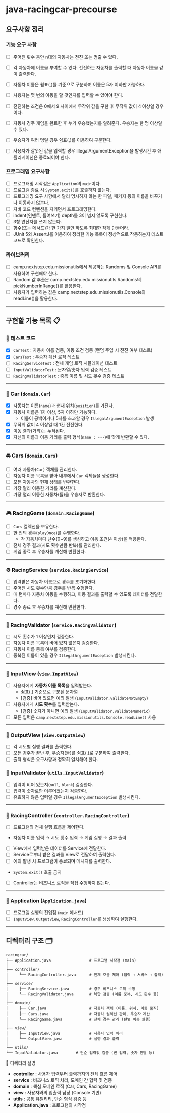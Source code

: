 # java-racingcar-precourse
## 요구사항 정리

### 기능 요구 사항

- [ ] 주어진 횟수 동안 n대의 자동차는 전진 또는 멈출 수 있다.
- [ ] 각 자동차에 이름을 부여할 수 있다. 전진하는 자동차를 출력할 때 자동차 이름을 같이 출력한다.
- [ ] 자동차 이름은 쉼표(,)를 기준으로 구분하며 이름은 5자 이하만 가능하다.
- [ ] 사용자는 몇 번의 이동을 할 것인지를 입력할 수 있어야 한다.
- [ ] 전진하는 조건은 0에서 9 사이에서 무작위 값을 구한 후 무작위 값이 4 이상일 경우이다.
- [ ] 자동차 경주 게임을 완료한 후 누가 우승했는지를 알려준다. 우승자는 한 명 이상일 수 있다.
- [ ] 우승자가 여러 명일 경우 쉼표(,)를 이용하여 구분한다.
- [ ] 사용자가 잘못된 값을 입력할 경우 IllegalArgumentException을 발생시킨 후 애플리케이션은 종료되어야 한다.


### 프로그래밍 요구사항

- [ ] 프로그래밍 시작점은 `Application`의 `main`이다.
- [ ] 프로그램 종료 시 `System.exit()`를 호출하지 않는다.
- [ ] 프로그래밍 요구 사항에서 달리 명시하지 않는 한 파일, 패키지 등의 이름을 바꾸거나 이동하지 않는다.
- [ ] 자바 코드 컨벤션을 지키면서 프로그래밍한다.
- [ ] indent(인덴트, 들여쓰기) depth를 3이 넘지 않도록 구현한다.
- [ ] 3항 연산자를 쓰지 않는다.
- [ ] 함수(또는 메서드)가 한 가지 일만 하도록 최대한 작게 만들어라.
- [ ] JUnit 5와 AssertJ를 이용하여 정리한 기능 목록이 정상적으로 작동하는지 테스트 코드로 확인한다.

### 라이브러리

- [ ] camp.nextstep.edu.missionutils에서 제공하는 Randoms 및 Console API를 사용하여 구현해야 한다.
- [ ] Random 값 추출은 camp.nextstep.edu.missionutils.Randoms의 pickNumberInRange()를 활용한다.
- [ ] 사용자가 입력하는 값은 camp.nextstep.edu.missionutils.Console의 readLine()을 활용한다.

---
## 구현할 기능 목록 📋
### 🧪 테스트 코드
- [X] `CarTest` : 자동차 이름 검증, 이동 조건 검증 (랜덤 주입 시 전진 여부 테스트)
- [X] `CarsTest` : 우승자 계산 로직 테스트
- [ ] `RacingServiceTest` : 전체 게임 로직 시뮬레이션 테스트
- [ ] `InputValidatorTest` : 문자열/숫자 입력 검증 테스트
- [ ] `RacingValidatorTest` : 중복 이름 및 시도 횟수 검증 테스트

---

### 🚗 Car (`domain.Car`)
- [X] 자동차는 이름(`name`)과 현재 위치(`position`)를 가진다.
- [X] 자동차 이름은 1자 이상, 5자 이하만 가능하다.
    - 이름이 공백이거나 5자를 초과할 경우 `IllegalArgumentException` 발생
- [X] 무작위 값이 4 이상일 때 1칸 전진한다.
- [X] 이동 결과(거리)는 누적된다.
- [X] 자신의 이름과 이동 거리를 출력 형식(`name : ---`)에 맞게 반환할 수 있다.

---

### 🚘 Cars (`domain.Cars`)
- [ ] 여러 자동차(`Car`) 객체를 관리한다.
- [ ] 자동차 이름 목록을 받아 내부에서 `Car` 객체들을 생성한다.
- [ ] 모든 자동차의 현재 상태를 반환한다.
- [ ] 가장 멀리 이동한 거리를 계산한다.
- [ ] 가장 멀리 이동한 자동차(들)을 우승자로 반환한다.

---

### 🎮 RacingGame (`domain.RacingGame`)
- [ ] `Cars` 컬렉션을 보유한다.
- [ ] 한 번의 경주(`playOnce`)를 수행한다.
    - 각 자동차마다 난수(0~9)를 생성하고 이동 조건(4 이상)을 적용한다.
- [ ] 전체 경주 결과(시도 횟수만큼 반복)를 관리한다.
- [ ] 게임 종료 후 우승자를 계산해 반환한다.

---

### ⚙️ RacingService (`service.RacingService`)
- [ ] 입력받은 자동차 이름으로 경주를 초기화한다.
- [ ] 주어진 시도 횟수만큼 경주를 반복 수행한다.
- [ ] 매 턴마다 자동차 이동을 수행하고, 이동 결과를 출력할 수 있도록 데이터를 전달한다.
- [ ] 경주 종료 후 우승자를 계산해 반환한다.

---

### 🧩 RacingValidator (`service.RacingValidator`)
- [ ] 시도 횟수가 1 이상인지 검증한다.
- [ ] 자동차 이름 목록이 비어 있지 않은지 검증한다.
- [ ] 자동차 이름 중복 여부를 검증한다.
- [ ] 중복된 이름이 있을 경우 `IllegalArgumentException` 발생시킨다.

---

### 💬 InputView (`view.InputView`)
- [ ] 사용자에게 **자동차 이름 목록**을 입력받는다.
    - 쉼표(,) 기준으로 구분된 문자열
    - [검증] 비어 있으면 예외 발생 (`InputValidator.validateNotEmpty`)
- [ ] 사용자에게 **시도 횟수**를 입력받는다.
    - [검증] 숫자가 아니면 예외 발생 (`InputValidator.validateNumeric`)
- [ ] 모든 입력은 `camp.nextstep.edu.missionutils.Console.readLine()` 사용

---

### 📢 OutputView (`view.OutputView`)
- [ ] 각 시도별 실행 결과를 출력한다.  
- [ ] 모든 경주가 끝난 후, 우승자(들)를 쉼표(,)로 구분하여 출력한다.
- [ ] 출력 형식은 요구사항과 정확히 일치해야 한다.

### 🧰 InputValidator (`utils.InputValidator`)
- [ ] 입력이 비어 있는지(`null`, `blank`) 검증한다.
- [ ] 입력이 숫자로만 이루어졌는지 검증한다.
- [ ] 유효하지 않은 입력일 경우 `IllegalArgumentException` 발생시킨다.

---

### 🚀 RacingController (`controller.RacingController`)
- [ ] 프로그램의 전체 실행 흐름을 제어한다.
- 자동차 이름 입력 → 시도 횟수 입력 → 게임 실행 → 결과 출력
- [ ] View에서 입력받은 데이터를 Service에 전달한다.
- [ ] Service로부터 받은 결과를 View로 전달하여 출력한다.
- [ ] 예외 발생 시 프로그램이 종료되며 메시지를 출력한다.
- `System.exit()` 호출 금지
- [ ] Controller는 비즈니스 로직을 직접 수행하지 않는다.

---

### 🏁 Application (`Application.java`)
- [ ] 프로그램 실행의 진입점 (`main` 메서드)
- [ ] `InputView`, `OutputView`, `RacingController`를 생성하여 실행한다.

---
## 디렉터리 구조 🗂️
```
racingcar/
├── Application.java                 # 프로그램 시작점 (main)
│
├── controller/
│     └── RacingController.java      # 전체 흐름 제어 (입력 → 서비스 → 출력)
│
├── service/
│     ├── RacingService.java         # 경주 비즈니스 로직 수행
│     └── RacingValidator.java       # 복합 검증 (이름 중복, 시도 횟수 등)
│
├── domain/
│     ├── Car.java                   # 자동차 객체 (이름, 위치, 이동 로직)
│     ├── Cars.java                  # 자동차 컬렉션 관리, 우승자 계산
│     └── RacingGame.java            # 전체 경주 관리 (턴별 이동 실행)
│
├── view/
│     ├── InputView.java             # 사용자 입력 처리
│     └── OutputView.java            # 실행 결과 출력
│
└── utils/
└── InputValidator.java        # 단순 입력값 검증 (빈 입력, 숫자 판별 등)
```

📁 디렉터리 설명
- **controller** : 사용자 입력부터 출력까지의 전체 흐름 제어
- **service** : 비즈니스 로직 처리, 도메인 간 협력 및 검증
- **domain** : 핵심 도메인 로직 (Car, Cars, RacingGame)
- **view** : 사용자와의 입출력 담당 (Console 기반)
- **utils** : 공통 유틸리티, 단순 형식 검증 등
- **Application.java** : 프로그램의 시작점
